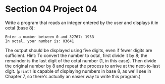 # Section 04 Project 04

Write a program that reads an integer entered by the user and displays it in octal (base 8):

```text
Enter a number between 0 and 32767: 1953
In octal, your number is: 03641
```

The output should be displayed using five digits, even if fewer digits are sufficient. Hint: To convert the number to octal, first divide it by 8; the remainder is the last digit of the octal number (1, in this case). Then divide the original number by 8 and repeat the process to arrive at the next-to-last digit. (`printf` is capable of displaying numbers in base 8, as we'll see in Chapter 7, so there's actually an easier way to write this program.)
